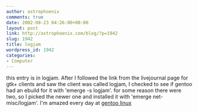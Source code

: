 ```yaml
---
author: astrophoenix
comments: true
date: 2002-08-23 04:26:00+00:00
layout: post
link: http://astrophoenix.com/blog/?p=1942
slug: 1942
title: logjam
wordpress_id: 1942
categories:
- Computer
---
```


this entry is in logjam. After I followed the link from the livejournal page for gtk+ clients and saw the client was called logjam, I checked to see if gentoo had an ebuild for it with 'emerge -s logjam'. for some reason there were two, so I picked the newer one and installed it with 'emerge net-misc/logjam'. I'm amazed every day at [gentoo linux](http://www.gentoo.org)
